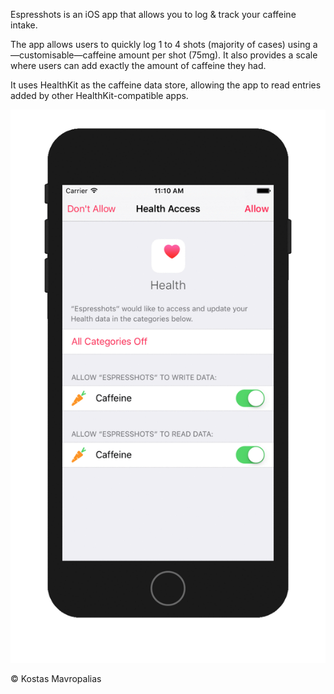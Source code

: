 Espresshots is an iOS app that allows you to log & track your caffeine intake.

The app allows users to quickly log 1 to 4 shots (majority of cases) using a—customisable—caffeine amount per shot (75mg). It also provides a scale where users can add exactly the amount of caffeine they had.

It uses HealthKit as the caffeine data store, allowing the app to read entries added by other HealthKit-compatible apps.

![Espresshots screens](/espresshots.gif?raw=true 'Espresshots screens')

&copy; Kostas Mavropalias
